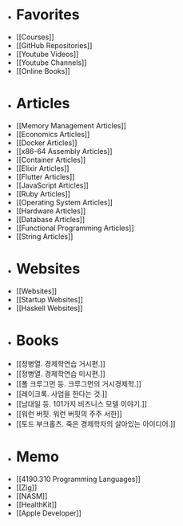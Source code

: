 - # Favorites
- [[Courses]]
- [[GitHub Repositories]]
- [[Youtube Videos]]
- [[Youtube Channels]]
- [[Online Books]]
- # Articles
- [[Memory Management Articles]]
- [[Economics Articles]]
- [[Docker Articles]]
- [[x86-64 Assembly Articles]]
- [[Container Articles]]
- [[Elixir Articles]]
- [[Flutter Articles]]
- [[JavaScript Articles]]
- [[Ruby Articles]]
- [[Operating System Articles]]
- [[Hardware Articles]]
- [[Database Articles]]
- [[Functional Programming Articles]]
- [[String Articles]]
- # Websites
- [[Websites]]
- [[Startup Websites]]
- [[Haskell Websites]]
- # Books
- [[정병열. 경제학연습 거시편.]]
- [[정병열. 경제학연습 미시편.]]
- [[폴 크루그먼 등. 크루그먼의 거시경제학.]]
- [[레이크록. 사업을 한다는 것.]]
- [[남대일 등. 101가지 비즈니스 모델 이야기.]]
- [[워런 버핏. 워런 버핏의 주주 서한]]
- [[토드 부크홀츠. 죽은 경제학자의 살아있는 아이디어.]]
- # Memo
- [[4190.310 Programming Languages]]
- [[Zig]]
- [[NASM]]
- [[HealthKit]]
- [[Apple Developer]]
